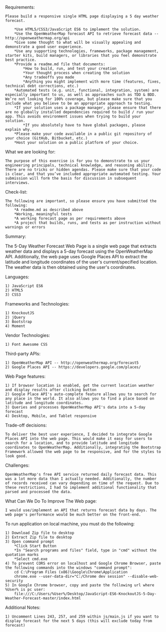 Requirements:

	Please build a responsive single HTML page displaying a 5 day weather forecast.
	
		*Use HTML5/CSS3/JavaScript ES6 to implement the solution.
		*Use the OpenWeatherMap forecast API to retrieve forecast data -- http://openweathermap.org/api
		*Give some thought to what will be visually appealing and demonstrate a good user experience.
		*Use any supporting technologies, frameworks, package management, starter kits, build managers, or libraries that you feel demonstrate best practice.
		*Provide a readme.md file that documents:
			*How to build, run, and test your creation
			*Your thought process when creating the solution
			*Any tradeoffs you made
			*Anything you might implement with more time (features, fixes, technical debt corrections, etc.)	
		*Automated tests (e.g. unit, functional, integration, system) are especially important to us, as well as approaches such as TDD & BDD. We’re not looking for 100% coverage, but please make sure that you include what you believe to be an appropriate approach to testing.
		*If your solution uses a package manager, please ensure that there are no globally installed dependencies required to build / run your app. This avoids environment issues when trying to build your solution.
			*If you absolutely have to have global packages, please explain why.
		*Please make your code available in a public git repository of your choice (GitHub, Bitbucket, etc.)
		*Host your solution on a public platform of your choice.

What we are looking for:

	The purpose of this exercise is for you to demonstrate to us your engineering principals, technical knowledge, and reasoning ability. There are no tricks or hidden agendas. Please make sure that your code is clear, and that you’ve included appropriate automated testing. Your submission will form the basis for discussion in subsequent interviews.

Check-list:

	The following are important, so please ensure you have submitted the following:
		*A readme.md as described above
		*Working, meaningful tests
		*A working forecast page as per requirements above
		*A project that builds, runs, and tests as per instruction without warnings or errors

Summary:

The 5-Day Weather Forecast Web Page is a single web page that extracts weather data and displays a 5-day forecast using the OpenWeatherMap API. Additionally, the web page uses Google Places API to extract the latitude and longitude coordinates of the user's current/specified location. The weather data is then obtained using the user's coordinates.
		
Languages:

	1) JavaScript ES6
	2) HTML5
	3) CSS3
	
Frameworks and Technologies:

	1) KnockoutJS
	2) jQuery
	3) Bootstrap
	4) Moment

Vendor Technologies:

	1) Font Awesome CSS

Third-party APIs:

	1) OpenWeatherMap API -- http://openweathermap.org/forecast5
	2) Google Places API -- https://developers.google.com/places/
	
Web Page features:

	1) If browser location is enabled, get the current location weather and display results after clicking button
	2) Google Place API's auto-complete feature allows you to search for any place in the world. It also allows you to find a place based on latitude and longitude coordinates.
	3) Queries and processes OpenWeatherMap API's data into a 5-day forecast
	4) Desktop, Mobile, and Tablet responsive
	
Trade-off decisions:

	To deliver the best user experience, I decided to integrate Google Places API into the web page. This would make it easy for users to search for a location, and to provide latitude and longitude coordinates to OpenWeatherMap. Additionally, integrating the Bootstrap Framework allowed the web page to be responsive, and for the styles to look good.

Challenges:

	OpenWeatherMap's free API service returned daily forecast data. This was a lot more data than I actually needed. Additionally, the number of records received can vary depending on time of the request. Due to these restrictions, I had to implement additional functionality that parsed and processed the data.

What Can We Do To Improve The Web page:

	I would use/implement an API that returns forecast data by days. The web page's performance would be much better on the front-end.
		
To run application on local machine, you must do the following:

	1) Download Zip file to desktop
	2) Extract Zip file to desktop
	3) Open command prompt
		*Click Start Button
		*In "Search programs and files" field, type in "cmd" without the quotation marks
		*Select cmd.exe
	4) To prevent CORS error on localhost and Google Chrome Browser, paste the following commands into the windows "command prompt":
		cd C:\Program Files (x86)\Google\Chrome\Application
		chrome.exe --user-data-dir="C:/Chrome dev session" --disable-web-security
	5) In Google Chrome browser, copy and paste the following url where %User% is pc user:
		file:///C:/Users/%User%/Desktop/JavaScript-ES6-KnockoutJS-5-Day-Weather-Forecast-master/index.html
		
Additional Notes:

	1) Uncomment Lines 243, 257, and 259 within js/main.js if you want to display forecast for the next 5 days (this will exclude today from forecast)